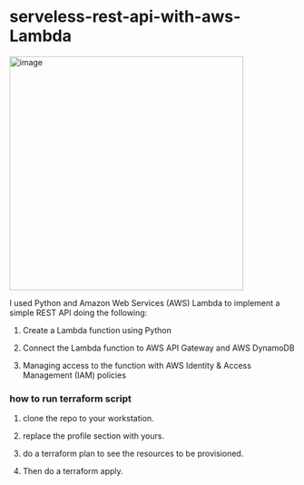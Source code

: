 # serveless-rest-api-with-aws-Lambda

<img width="412" alt="image" src="https://user-images.githubusercontent.com/99150197/208114870-43d26963-35e4-41a9-91e3-447385887006.png">




I used Python and Amazon Web Services (AWS) Lambda to implement a simple REST API doing the following:

1. Create a Lambda function using Python

2. Connect the Lambda function to AWS API Gateway and AWS DynamoDB
3. Managing access to the function with AWS Identity & Access Management (IAM) policies


### how to run terraform script

1. clone the repo to your workstation.

2. replace the profile section with yours.

3. do a terraform plan to see the resources to be provisioned.

4. Then do a terraform apply.
